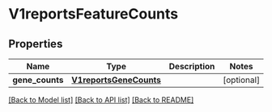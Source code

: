# V1reportsFeatureCounts


## Properties
Name | Type | Description | Notes
------------ | ------------- | ------------- | -------------
**gene_counts** | [**V1reportsGeneCounts**](V1reportsGeneCounts.md) |  | [optional] 

[[Back to Model list]](../README.md#documentation-for-models) [[Back to API list]](../README.md#documentation-for-api-endpoints) [[Back to README]](../README.md)


